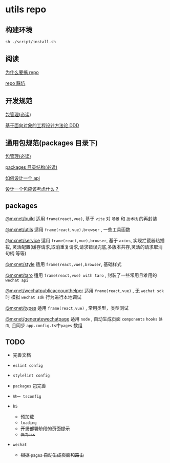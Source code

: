 <!--
 * @Author: 邱狮杰
 * @Date: 2022-05-11 22:37:08
 * @LastEditTime: 2022-08-28 15:31:25
 * @Description:
 * @FilePath: /repo/README.md
-->

# utils repo

## 构建环境

```shell
sh ./script/install.sh
```

## 阅读

[为什么要搞 repo](https://juejin.cn/post/6844904087662624781)

[repo 踩坑](https://juejin.cn/post/6972139870231724045)

## 开发规范

[包管理(必读)](/docs/lerna.md)

[基于面向对象的工程设计方法论 DDD](https://www.bilibili.com/video/bv11q4y1q74f?spm_id_from=333.337.search-card.all.click)

## 通用包规范(packages 目录下)

[包管理(必读)](/docs/lerna.md)

[packages 目录结构(必读)](/docs/basicDirectoryStructure.md)

[如何设计一个 api](https://juejin.cn/post/6958414391339401247)

[设计一个包应该考虑什么？](/docs/buildPackage.md)

## packages

[@mxnet/build](/packages/build/README.md) 适用 `frame(react,vue)`, 基于 `vite` 对 `场景` 和 `技术栈` 的再封装

[@mxnet/utils](/packages/utils/README.md) 适用 `frame(react,vue),browser` , 一些工具函数

[@mxnet/service](/packages/service/README.md) 适用 `frame(react,vue),browser`, 基于 `axios`, 实现拦截器热插拔, 灵活配置(缓存请求,取消重复请求,请求错误兜底,多版本共存,灵活的请求取消句柄 等等)

[@mxnet/style](/packages/style/README.md) 适用 `frame(react,vue),browser`, 基础样式

[@mxnet/taro](/packages/taro/README.md) 适用 `frame(react,vue) with taro` , 封装了一些常用且难用的 `wechat api`

[@mxnet/wechatpublicaccounthelper](/packages/weChatPublicAccountHelper/README.md) 适用 `frame(react,vue)` , 无 `wechat sdk` 时 模拟 `wechat sdk` 行为进行本地调试

[@mxnet/types](/packages/weChatPublicAccountHelper/README.md) 适用 `frame(react,vue)` , 常用类型，类型测试

[@mxnet/generatewechatpage](/script/generateWeChatPage/README.md) 适用 `node` , 自动生成页面 `components` `hooks` `路由`, 且同步 `app.config.ts`中`pages` 数组

## TODO

- 完善文档

- `eslint config`

- `stylelint config`

- `packages` 包完善

- `统一 tsconfig`

- `h5`

  - 预加载
  - `loading`
  - ~~开发部署阶段的页面提示~~
  - ~~`快门css`~~

- `wechat`
  - ~~根据 `pages` 自动生成页面和路由~~

